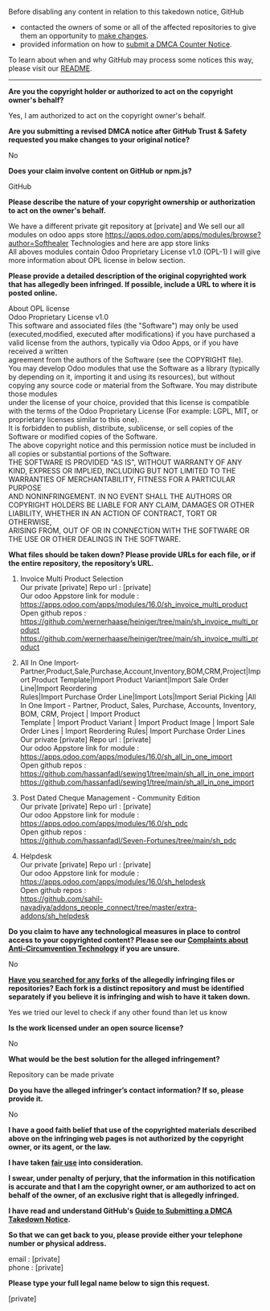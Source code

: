 Before disabling any content in relation to this takedown notice, GitHub
- contacted the owners of some or all of the affected repositories to give them an opportunity to [make changes](https://docs.github.com/en/github/site-policy/dmca-takedown-policy#a-how-does-this-actually-work).
- provided information on how to [submit a DMCA Counter Notice](https://docs.github.com/en/articles/guide-to-submitting-a-dmca-counter-notice).

To learn about when and why GitHub may process some notices this way, please visit our [README](https://github.com/github/dmca/blob/master/README.md#anatomy-of-a-takedown-notice).

---

**Are you the copyright holder or authorized to act on the copyright owner's behalf?**  
  
Yes, I am authorized to act on the copyright owner's behalf.  
  
**Are you submitting a revised DMCA notice after GitHub Trust & Safety requested you make changes to your original notice?**  
  
No  
  
**Does your claim involve content on GitHub or npm.js?**  
  
GitHub  
  
**Please describe the nature of your copyright ownership or authorization to act on the owner's behalf.**  
  
We have a different private git repository at [private] and We sell our all modules on odoo apps store https://apps.odoo.com/apps/modules/browse?author=Softhealer Technologies and here are app store links  
All aboves modules contain Odoo Proprietary License v1.0 (OPL-1) I will give more information about OPL license in below section.  
  
**Please provide a detailed description of the original copyrighted work that has allegedly been infringed. If possible, include a URL to where it is posted online.**  
  
About OPL license  
Odoo Proprietary License v1.0  
This software and associated files (the "Software") may only be used (executed,modified, executed after modifications) if you have purchased a valid license from the authors, typically via Odoo Apps, or if you have received a written  
agreement from the authors of the Software (see the COPYRIGHT file).  
You may develop Odoo modules that use the Software as a library (typically by depending on it, importing it and using its resources), but without copying any source code or material from the Software. You may distribute those modules  
under the license of your choice, provided that this license is compatible with the terms of the Odoo Proprietary License (For example: LGPL, MIT, or proprietary licenses similar to this one).  
It is forbidden to publish, distribute, sublicense, or sell copies of the Software or modified copies of the Software.  
The above copyright notice and this permission notice must be included in all copies or substantial portions of the Software.  
THE SOFTWARE IS PROVIDED "AS IS", WITHOUT WARRANTY OF ANY KIND, EXPRESS OR IMPLIED, INCLUDING BUT NOT LIMITED TO THE WARRANTIES OF MERCHANTABILITY, FITNESS FOR A PARTICULAR PURPOSE  
AND NONINFRINGEMENT. IN NO EVENT SHALL THE AUTHORS OR COPYRIGHT HOLDERS BE LIABLE FOR ANY CLAIM, DAMAGES OR OTHER LIABILITY, WHETHER IN AN ACTION OF CONTRACT, TORT OR OTHERWISE,  
ARISING FROM, OUT OF OR IN CONNECTION WITH THE SOFTWARE OR THE USE OR OTHER DEALINGS IN THE SOFTWARE.  
  
**What files should be taken down? Please provide URLs for each file, or if the entire repository, the repository’s URL.**  
  
1) Invoice Multi Product Selection  
Our private [private] Repo url : [private]   
Our odoo Appstore link for module : https://apps.odoo.com/apps/modules/16.0/sh_invoice_multi_product  
Open github repos :  
https://github.com/wernerhaase/heiniger/tree/main/sh_invoice_multi_product  
https://github.com/wernerhaase/heiniger/tree/main/sh_invoice_multi_product  
  
2) All In One Import-Partner,Product,Sale,Purchase,Account,Inventory,BOM,CRM,Project|Import Product Template|Import Product Variant|Import Sale Order Line|Import Reordering  
Rules|Import Purchase Order Line|Import Lots|Import Serial Picking |All In One Import - Partner, Product, Sales, Purchase, Accounts, Inventory, BOM, CRM, Project | Import Product  
Template | Import Product Variant | Import Product Image | Import Sale Order Lines | Import Reordering Rules| Import Purchase Order Lines  
Our private [private] Repo url : [private]   
Our odoo Appstore link for module : https://apps.odoo.com/apps/modules/16.0/sh_all_in_one_import  
Open github repos :  
https://github.com/hassanfadl/sewing1/tree/main/sh_all_in_one_import  
https://github.com/hassanfadl/sewing1/tree/main/sh_all_in_one_import  
  
3) Post Dated Cheque Management - Community Edition  
Our private [private] Repo url : [private]   
Our odoo Appstore link for module : https://apps.odoo.com/apps/modules/16.0/sh_pdc  
Open github repos :  
https://github.com/hassanfadl/Seven-Fortunes/tree/main/sh_pdc  
  
4) Helpdesk  
Our private [private] Repo url : [private]   
Our odoo Appstore link for module : https://apps.odoo.com/apps/modules/16.0/sh_helpdesk  
Open github repos :  
https://github.com/sahil-navadiya/addons_people_connect/tree/master/extra-addons/sh_helpdesk  
  
**Do you claim to have any technological measures in place to control access to your copyrighted content? Please see our <a href="https://docs.github.com/articles/guide-to-submitting-a-dmca-takedown-notice#complaints-about-anti-circumvention-technology">Complaints about Anti-Circumvention Technology</a> if you are unsure.**  
  
No  
  
**<a href="https://docs.github.com/articles/dmca-takedown-policy#b-what-about-forks-or-whats-a-fork">Have you searched for any forks</a> of the allegedly infringing files or repositories? Each fork is a distinct repository and must be identified separately if you believe it is infringing and wish to have it taken down.**  
  
Yes we tried our level to check if any other found than let us know  
  
**Is the work licensed under an open source license?**  
  
No  
  
**What would be the best solution for the alleged infringement?**  
  
Repository can be made private  
  
**Do you have the alleged infringer’s contact information? If so, please provide it.**  
  
No  
  
**I have a good faith belief that use of the copyrighted materials described above on the infringing web pages is not authorized by the copyright owner, or its agent, or the law.**  
  
**I have taken <a href="https://www.lumendatabase.org/topics/22">fair use</a> into consideration.**  
  
**I swear, under penalty of perjury, that the information in this notification is accurate and that I am the copyright owner, or am authorized to act on behalf of the owner, of an exclusive right that is allegedly infringed.**  
  
**I have read and understand GitHub's <a href="https://docs.github.com/articles/guide-to-submitting-a-dmca-takedown-notice/">Guide to Submitting a DMCA Takedown Notice</a>.**  
  
**So that we can get back to you, please provide either your telephone number or physical address.**  
  
email : [private]    
phone : [private]   
  
**Please type your full legal name below to sign this request.**  
  
[private]   

